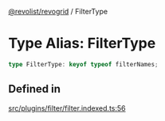 [@revolist/revogrid](README.md) / FilterType

# Type Alias: FilterType

```ts
type FilterType: keyof typeof filterNames;
```

## Defined in

[src/plugins/filter/filter.indexed.ts:56](https://github.com/revolist/revogrid/blob/13653d8ee505d63a363463d1b61354eec56320a1/src/plugins/filter/filter.indexed.ts#L56)
